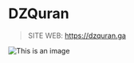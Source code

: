 # DZQuran

>SITE WEB: <https://dzquran.ga>

![This is an image](https://dzquran.ga/assets/img/1.jpg)
